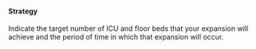 
#### Strategy

Indicate the target number of ICU and floor beds that your expansion will achieve and the period of time in which that expansion will occur.